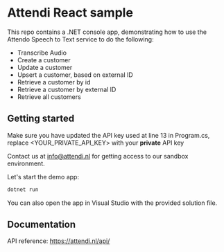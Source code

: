 # Attendi React sample

This repo contains a .NET console app, demonstrating how to use the Attendo Speech to Text service to do the following:

* Transcribe Audio
* Create a customer
* Update a customer
* Upsert a customer, based on external ID
* Retrieve a customer by id
* Retrieve a customer by external ID
* Retrieve all customers

## Getting started

Make sure you have updated the API key used at line 13 in Program.cs, replace <YOUR_PRIVATE_API_KEY\> with your **private** API key

Contact us at <info@attendi.nl> for getting access to our sandbox environment.

Let's start the demo app:

```sh
dotnet run
```

You can also open the app in Visual Studio with the provided solution file.

## Documentation

API reference: <https://attendi.nl/api/>
